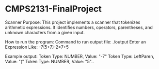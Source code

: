 # CMPS2131-FinalProject

Scanner Purpose:
This project implements a scanner that tokenizes arithmetic expressions. It identifies numbers, operators, parentheses, and unknown characters from a given input.

How to run the program: 
Command to run output file: ./output
Enter an Expression Like: -7(5+7)-2*7+5

Example output:
Token Type: NUMBER, Value: "-7"
Token Type: LeftParen, Value: "("
Token Type: NUMBER, Value: "5"..
